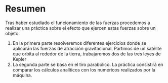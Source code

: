 # Resumen 

Tras haber estudiado el funcionamiento de las fuerzas procedemos a realizar una práctica sobre el efecto que ejercen estas fuerzas sobre un objeto. 

1. En la primera parte resolveremos diferentes ejercicios donde se aplicarán las fuerzas de atracción gravitacional. Partimos de un satélite que orbita al rededor de la tierra, trabajaremos dos de las tres leyes de Kepler
1. La segunda parte se basa en el tiro parabólico. La práctica consistirá en comparar los cálculos analíticos con los numéricos realizados por la máquina.   
